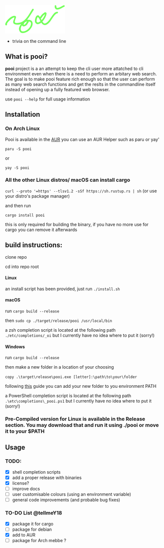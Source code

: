 ![](./pooi.png)
- trivia on the command line

## What is pooi?

**pooi** project is a an attempt to keep the cli user more attatched to cli environment even when there is a need to perform an arbitary web search. The goal is to make pooi feature rich enough so that the user can perform as many web search functions and get the reslts in the commandline itself instead of opening up a fully featured web browser.

use ```pooi --help``` for full usage information 

## Installation

### On Arch Linux
Pooi is available in the [AUR](https://aur.archlinux.org/packages/pooi)
you can use an AUR Helper such as paru or yay'
```shell
paru -S pooi
```
or
```shell
yay -S pooi
```
### All the other Linux distros/ macOS can install **cargo** 
 ```curl --proto '=https' --tlsv1.2 -sSf https://sh.rustup.rs | sh``` (or use your distro's package manager)

and then run 

```shell
cargo install pooi
```

this is only required for building the binary, if you have no more use for cargo you can remove it afterwards

## build instructions:

clone repo

cd into repo root

#### Linux
an install script has been provided, just run ```./install.sh```

#### macOS
run ```cargo build --release```

then ```sudo cp ./target/release/pooi /usr/local/bin```

a zsh completion script is located at the following path ```./etc/completions/_oi``` but I currently have no idea where to put it (sorry!)

#### Windows
run ```cargo build --release```

then make a new folder in a location of your choosing

```copy .\target\release\pooi.exe [letter]:\path\to\your\folder```

following [this](https://medium.com/@kevinmarkvi/how-to-add-executables-to-your-path-in-windows-5ffa4ce61a53) guide you can add your new folder to you environment PATH

a PowerShell completion script is located at the following path ```.\etc\completions\_pooi.ps1``` but I currently have no idea where to put it (sorry!)

### Pre-Compiled version for Linux is available in the Release section. You may download that and run it using ./pooi or move it to your $PATH

## Usage



### TODO:

- [x] shell completion scripts
- [x] add a proper release with binaries
- [x] license?
- [ ] improve docs
- [ ] user customisable colours (using an environment variable)
- [ ] general code improvements (and probable bug fixes)

### TO-DO List @tellmeY18
- [x] package it for cargo
- [ ] package for debian
- [x] add to AUR
- [ ] package for Arch mebbe ?
